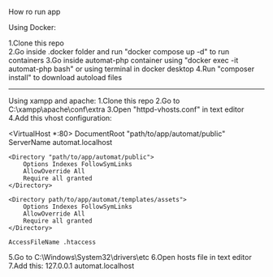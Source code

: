 How ro run app

Using Docker:

1.Clone this repo \
2.Go inside .docker folder and run "docker compose up -d" to run containers
3.Go inside automat-php container using "docker exec -it automat-php bash" or using terminal in docker desktop
4.Run "composer install" to download autoload files

---------------------------------------------------------------------------------------------------------

Using xampp and apache:
1.Clone this repo
2.Go to C:\xampp\apache\conf\extra
3.Open "httpd-vhosts.conf" in text editor
4.Add this vhost configuration:

<VirtualHost *:80>
    DocumentRoot "path/to/app/automat/public"
    ServerName automat.localhost

    <Directory "path/to/app/automat/public">
        Options Indexes FollowSymLinks
        AllowOverride All
        Require all granted
    </Directory>

    <Directory path/to/app/automat/templates/assets">
        Options Indexes FollowSymLinks
        AllowOverride All
        Require all granted
    </Directory>

    AccessFileName .htaccess
</VirtualHost>

5.Go to C:\Windows\System32\drivers\etc
6.Open hosts file in text editor
7.Add this:
127.0.0.1       automat.localhost

